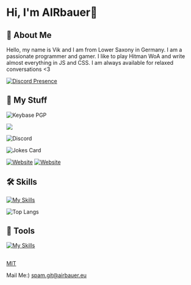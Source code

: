 # Hi, I'm AIRbauer👋


## 🚀 About Me
Hello, my name is Vik and I am from Lower Saxony in Germany. I am a passionate programmer and gamer. I like to play Hitman WoA and write almost everything in JS and CSS. I am always available for relaxed conversations <3

[![Discord Presence](https://lanyard.cnrad.dev/api/549207539544227846?theme=dark&bg=282B30&animated=true&hideDiscrim=true&borderRadius=30px&idleMessage=Probably%20banging%20you're%20Mom%20<3)](https://discord.com/users/549207539544227846)

## 🔗 My Stuff

![Keybase PGP](https://img.shields.io/keybase/pgp/airbauer)

<img src="https://img.shields.io/liberapay/receives/airbauer.svg?logo=liberapay">

![Discord](https://img.shields.io/discord/414027124836532234)

![Jokes Card](https://readme-jokes.vercel.app/api)

[![Website](https://skillicons.dev/icons?i=devto)](https://airbauer.ch/) [![Website](https://skillicons.dev/icons?i=discord)](https://discord.com/users/549207539544227846)
## 🛠 Skills

[![My Skills](https://skillicons.dev/icons?i=js,html,css,scss,svelte,react,typescript,vue,vite,mongodb,discord)]()

![Top Langs](https://github-readme-stats.vercel.app/api/top-langs/?username=airbauer&layout=compact&theme=vision-friendly-dark)


## 🔧 Tools

[![My Skills](https://skillicons.dev/icons?i=vscode,git,github,linux,vercel)]()

<a rel="me" href="https://fosstodon.org/@airbauer"></a>
<a rel="me" href="https://floss.social/@airbauer"></a>

## 

[MIT](https://github.com/real-airbauer/real-airbauer/blob/main/LICENSE)

Mail Me:) spam.git@airbauer.eu
